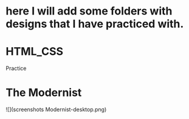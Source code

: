 # here I will add some folders with designs that I have practiced with.

# HTML_CSS
Practice
# The Modernist
![](screenshots Modernist-desktop.png)
